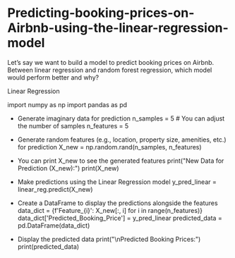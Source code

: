 # Predicting-booking-prices-on-Airbnb-using-the-linear-regression-model
Let’s say we want to build a model to predict booking prices on Airbnb. Between linear regression and random forest regression, which model would perform better and why?

Linear Regression

import numpy as np
import pandas as pd

* Generate imaginary data for prediction
n_samples = 5  # You can adjust the number of samples
n_features = 5

* Generate random features (e.g., location, property size, amenities, etc.) for prediction
X_new = np.random.rand(n_samples, n_features)

* You can print X_new to see the generated features
print("New Data for Prediction (X_new):")
print(X_new)

* Make predictions using the Linear Regression model
y_pred_linear = linear_reg.predict(X_new)

* Create a DataFrame to display the predictions alongside the features
data_dict = {f'Feature_{i}': X_new[:, i] for i in range(n_features)}
data_dict['Predicted_Booking_Price'] = y_pred_linear
predicted_data = pd.DataFrame(data_dict)

* Display the predicted data
print("\nPredicted Booking Prices:")
print(predicted_data)
